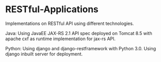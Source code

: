 # RESTful-Applications

Implementations on RESTful API using different technologies.

Java:
Using JavaEE JAX-RS 2.1 API spec deployed on Tomcat 8.5 with apache cxf as runtime implementation for jax-rs API.

Python:
Using django and django-restframework with Python 3.0. Using django inbuilt server for deployment.
